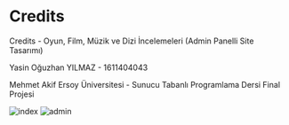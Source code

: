 # Credits
Credits - Oyun, Film, Müzik ve Dizi İncelemeleri (Admin Panelli Site Tasarımı)

Yasin Oğuzhan YILMAZ - 1611404043

Mehmet Akif Ersoy Üniversitesi - Sunucu Tabanlı Programlama Dersi Final Projesi

![index](https://user-images.githubusercontent.com/77801505/105462601-e6ffa080-5c9f-11eb-8d5d-4504c2ec4e4b.png)
![admin](https://user-images.githubusercontent.com/77801505/105463453-2084db80-5ca1-11eb-8ef5-879690cd6388.PNG)
